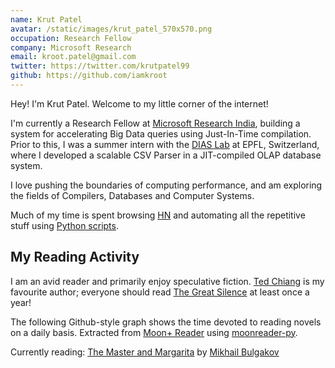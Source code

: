 ```yaml
---
name: Krut Patel
avatar: /static/images/krut_patel_570x570.png
occupation: Research Fellow
company: Microsoft Research
email: kroot.patel@gmail.com
twitter: https://twitter.com/krutpatel99
github: https://github.com/iamkroot
---
```


Hey! I'm Krut Patel. Welcome to my little corner of the internet!

I'm currently a Research Fellow at [Microsoft Research India](https://www.microsoft.com/en-us/research/lab/microsoft-research-india/), building a system for accelerating Big Data queries using Just-In-Time compilation. Prior to this, I was a summer intern with the [DIAS Lab](https://www.epfl.ch/labs/dias/) at EPFL, Switzerland, where I developed a scalable CSV Parser in a JIT-compiled OLAP database system.

I love pushing the boundaries of computing performance, and am exploring the fields of Compilers, Databases and Computer Systems.

Much of my time is spent browsing [HN](https://news.ycombinator.com/) and automating all the repetitive stuff using [Python scripts](https://github.com/iamkroot/misc-scripts/).

## My Reading Activity

I am an avid reader and primarily enjoy speculative fiction. [Ted Chiang](https://en.wikipedia.org/wiki/Ted_Chiang) is my favourite author; everyone should read [The Great Silence](https://nautil.us/the-great-silence-237510/) at least once a year!

The following Github-style graph shows the time devoted to reading novels on a daily basis. Extracted from [Moon+ Reader](https://play.google.com/store/apps/details?id=com.flyersoft.moonreader) using [moonreader-py](https://github.com/iamkroot/moonreader-py).

<ReadingActivity rawCalData={props.rawCalData} />

Currently reading: [The Master and Margarita](https://en.wikipedia.org/wiki/The_Master_and_Margarita) by [Mikhail Bulgakov](http://en.wikipedia.org/wiki/Mikhail_Bulgakov)
